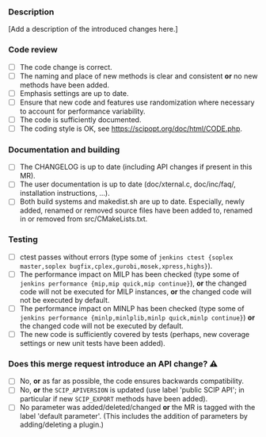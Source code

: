 ### Description

[Add a description of the introduced changes here.]

### Code review

* [ ] The code change is correct.
* [ ] The naming and place of new methods is clear and consistent **or** no new methods have been added.
* [ ] Emphasis settings are up to date.
* [ ] Ensure that new code and features use randomization where necessary to account for performance variability.
* [ ] The code is sufficiently documented.
* [ ] The coding style is OK, see https://scipopt.org/doc/html/CODE.php.

### Documentation and building

* [ ] The CHANGELOG is up to date (including API changes if present in this MR).
* [ ] The user documentation is up to date (doc/xternal.c, doc/inc/faq/, installation instructions, ...).
* [ ] Both build systems and makedist.sh are up to date. Especially, newly added, renamed or removed source files have been added to, renamed in or removed from src/CMakeLists.txt.

### Testing

* [ ] ctest passes without errors (type some of `jenkins ctest {soplex master,soplex bugfix,cplex,gurobi,mosek,xpress,highs}`).
* [ ] The performance impact on MILP has been checked (type some of `jenkins performance {mip,mip quick,mip continue}`), **or** the changed code will not be executed for MILP instances, **or** the changed code will not be executed by default.
* [ ] The performance impact on MINLP has been checked (type some of `jenkins performance {minlp,minlplib,minlp quick,minlp continue}`) **or** the changed code will not be executed by default.
* [ ] The new code is sufficiently covered by tests (perhaps, new coverage settings or new unit tests have been added).

### Does this merge request introduce an API change? :warning:

* [ ] No, **or** as far as possible, the code ensures backwards compatibility.
* [ ] No, **or** the `SCIP_APIVERSION` is updated (use label 'public SCIP API'; in particular if new `SCIP_EXPORT` methods have been added).
* [ ] No parameter was added/deleted/changed **or** the MR is tagged with the label 'default parameter'. (This includes the addition of parameters by adding/deleting a plugin.)
